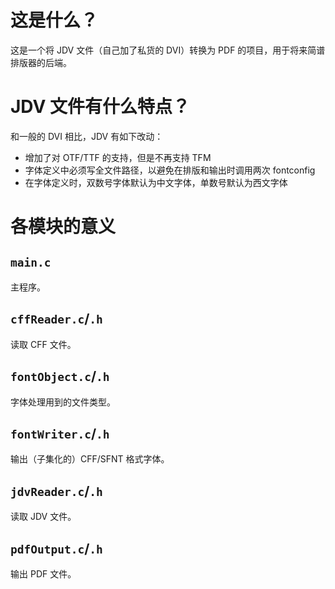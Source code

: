 # 这是什么？

这是一个将 JDV 文件（自己加了私货的 DVI）转换为 PDF 的项目，用于将来简谱排版器的后端。

# JDV 文件有什么特点？

和一般的 DVI 相比，JDV 有如下改动：

- 增加了对 OTF/TTF 的支持，但是不再支持 TFM
- 字体定义中必须写全文件路径，以避免在排版和输出时调用两次 fontconfig
- 在字体定义时，双数号字体默认为中文字体，单数号默认为西文字体

# 各模块的意义

## `main.c`
主程序。

## `cffReader.c`/`.h`
读取 CFF 文件。

## `fontObject.c`/`.h`
字体处理用到的文件类型。

## `fontWriter.c`/`.h`
输出（子集化的）CFF/SFNT 格式字体。

## `jdvReader.c`/`.h`
读取 JDV 文件。

## `pdfOutput.c`/`.h`
输出 PDF 文件。
